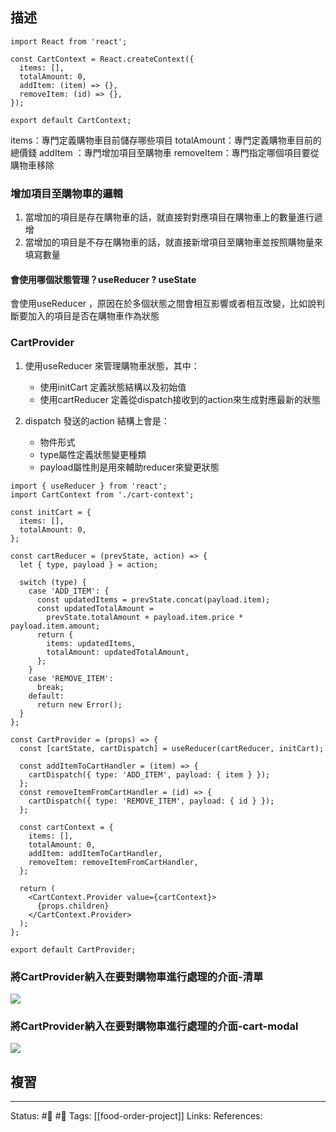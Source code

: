 
## 描述



```
import React from 'react';

const CartContext = React.createContext({
  items: [],
  totalAmount: 0,
  addItem: (item) => {},
  removeItem: (id) => {},
});

export default CartContext;
```

items：專門定義購物車目前儲存哪些項目
totalAmount：專門定義購物車目前的總價錢
addItem ：專門增加項目至購物車
removeItem：專門指定哪個項目要從購物車移除


### 增加項目至購物車的邏輯
1. 當增加的項目是存在購物車的話，就直接對對應項目在購物車上的數量進行遞增
2. 當增加的項目是不存在購物車的話，就直接新增項目至購物車並按照購物量來填寫數量

#### 會使用哪個狀態管理？useReducer ? useState
會使用useReducer ，原因在於多個狀態之間會相互影響或者相互改變，比如說判斷要加入的項目是否在購物車作為狀態


### CartProvider
1. 使用useReducer 來管理購物車狀態，其中：
	- 使用initCart 定義狀態結構以及初始值
	- 使用cartReducer 定義從dispatch接收到的action來生成對應最新的狀態

2. dispatch 發送的action 結構上會是：
	- 物件形式
	- type屬性定義狀態變更種類
	- payload屬性則是用來輔助reducer來變更狀態


```
import { useReducer } from 'react';
import CartContext from './cart-context';

const initCart = {
  items: [],
  totalAmount: 0,
};

const cartReducer = (prevState, action) => {
  let { type, payload } = action;

  switch (type) {
    case 'ADD_ITEM': {
      const updatedItems = prevState.concat(payload.item);
      const updatedTotalAmount =
        prevState.totalAmount + payload.item.price * payload.item.amount;
      return {
        items: updatedItems,
        totalAmount: updatedTotalAmount,
      };
    }
    case 'REMOVE_ITEM':
      break;
    default:
      return new Error();
  }
};

const CartProvider = (props) => {
  const [cartState, cartDispatch] = useReducer(cartReducer, initCart);

  const addItemToCartHandler = (item) => {
    cartDispatch({ type: 'ADD_ITEM', payload: { item } });
  };
  const removeItemFromCartHandler = (id) => {
    cartDispatch({ type: 'REMOVE_ITEM', payload: { id } });
  };

  const cartContext = {
    items: [],
    totalAmount: 0,
    addItem: addItemToCartHandler,
    removeItem: removeItemFromCartHandler,
  };

  return (
    <CartContext.Provider value={cartContext}>
      {props.children}
    </CartContext.Provider>
  );
};

export default CartProvider;
```


### 將CartProvider納入在要對購物車進行處理的介面-清單
![](https://res.cloudinary.com/dqfxgtyoi/image/upload/v1664371397/blog/react/food-order/first-manage-cart_bth3xn.png)


### 將CartProvider納入在要對購物車進行處理的介面-cart-modal


![](https://res.cloudinary.com/dqfxgtyoi/image/upload/v1664371396/blog/react/food-order/second-manage-cart_qwwbch.png)

## 複習


---
Status: #🌱 #📓 
Tags:
[[food-order-project]]
Links:
References: